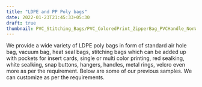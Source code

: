 ```yaml
---
title: "LDPE and PP Poly bags"
date: 2022-01-23T21:45:33+05:30
draft: true
thumbnail: PVC_Stitching_Bags/PVC_ColoredPrint_ZipperBag_PVCHandle_NonWovenPiping.jpg
---
```


We provide a wide variety of LDPE poly bags in form of standard air hole bag, vacuum bag, heat seal bags, stitching bags which can be added up with pockets for insert cards, single or multi color printing, red sealking, white sealking, snap buttons, hangers, handles, metal rings, velcro even more as per the requirement. Below are some of our previous samples. We can customize as per the requirements.